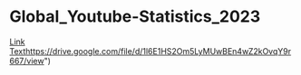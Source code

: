 # Global_Youtube-Statistics_2023

[Link Text]("https://drive.google.com/file/d/1l6E1HS2Om5LyMUwBEn4wZ2kOvqY9r667/view)https://drive.google.com/file/d/1l6E1HS2Om5LyMUwBEn4wZ2kOvqY9r667/view")

